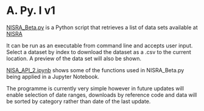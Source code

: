# A. Py. I v1

[NISRA_Beta.py](https://github.com/aamcmurray/python-projects/blob/master/API_Calls/NISRA_Beta.py) is a Python script that retrieves a list of data sets available at [NISRA](https://data.nisra.gov.uk/)

It can be run as an executable from command line and accepts user input. Select a dataset by index to download the dataset as a .csv to the current location. A preview of the data set will also be shown.

[NISA_API_2.ipynb](https://github.com/aamcmurray/python-projects/blob/master/API_Calls/NISA_API_2.ipynb) shows some of the functions used in NISRA_Beta.py being applied in a Jupyter Notebook.

The programme is currently very simple however in future updates will enable selection of date ranges, downloads by reference code and data will be sorted by category rather than date of the last update. 
